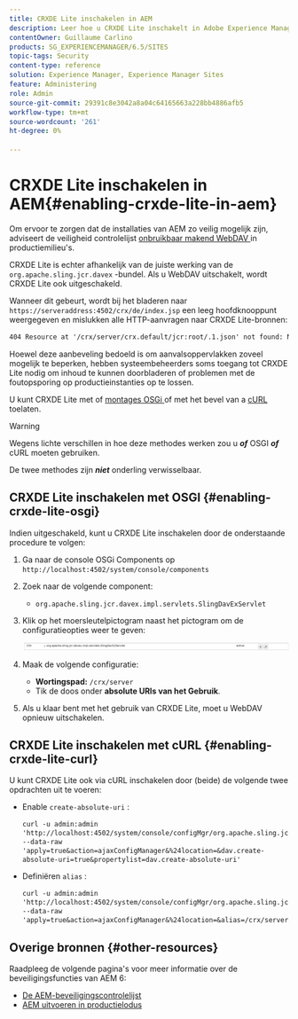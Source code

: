 ```yaml
---
title: CRXDE Lite inschakelen in AEM
description: Leer hoe u CRXDE Lite inschakelt in Adobe Experience Manager.
contentOwner: Guillaume Carlino
products: SG_EXPERIENCEMANAGER/6.5/SITES
topic-tags: Security
content-type: reference
solution: Experience Manager, Experience Manager Sites
feature: Administering
role: Admin
source-git-commit: 29391c8e3042a8a04c64165663a228bb4886afb5
workflow-type: tm+mt
source-wordcount: '261'
ht-degree: 0%

---
```


# CRXDE Lite inschakelen in AEM{#enabling-crxde-lite-in-aem}

Om ervoor te zorgen dat de installaties van AEM zo veilig mogelijk zijn, adviseert de veiligheid controlelijst [ onbruikbaar makend WebDAV ](/help/sites-administering/security-checklist.md#disable-webdav) in productiemilieu&#39;s.

CRXDE Lite is echter afhankelijk van de juiste werking van de `org.apache.sling.jcr.davex` -bundel. Als u WebDAV uitschakelt, wordt CRXDE Lite ook uitgeschakeld.

Wanneer dit gebeurt, wordt bij het bladeren naar `https://serveraddress:4502/crx/de/index.jsp` een leeg hoofdknooppunt weergegeven en mislukken alle HTTP-aanvragen naar CRXDE Lite-bronnen:

```xml
404 Resource at '/crx/server/crx.default/jcr:root/.1.json' not found: No resource found
```

Hoewel deze aanbeveling bedoeld is om aanvalsoppervlakken zoveel mogelijk te beperken, hebben systeembeheerders soms toegang tot CRXDE Lite nodig om inhoud te kunnen doorbladeren of problemen met de foutopsporing op productieinstanties op te lossen.

U kunt CRXDE Lite met of [ montages OSGi ](#enabling-crxde-lite-osgi) of met het bevel van a [ cURL ](#enabling-crxde-lite-curl) toelaten.

>[!WARNING]
>
>Wegens lichte verschillen in hoe deze methodes werken zou u ***of*** OSGI ***of*** cURL moeten gebruiken.
>
>De twee methodes zijn ***niet*** onderling verwisselbaar.

## CRXDE Lite inschakelen met OSGI {#enabling-crxde-lite-osgi}

Indien uitgeschakeld, kunt u CRXDE Lite inschakelen door de onderstaande procedure te volgen:

1. Ga naar de console OSGi Components op `http://localhost:4502/system/console/components`
1. Zoek naar de volgende component:

   * `org.apache.sling.jcr.davex.impl.servlets.SlingDavExServlet`

1. Klik op het moersleutelpictogram naast het pictogram om de configuratieopties weer te geven:

   ![ chlimage_1-80 ](assets/chlimage_1-80a.png)

1. Maak de volgende configuratie:

   * **Wortingspad:** `/crx/server`
   * Tik de doos onder **absolute URIs van het Gebruik**.

1. Als u klaar bent met het gebruik van CRXDE Lite, moet u WebDAV opnieuw uitschakelen.

## CRXDE Lite inschakelen met cURL {#enabling-crxde-lite-curl}

U kunt CRXDE Lite ook via cURL inschakelen door (beide) de volgende twee opdrachten uit te voeren:

* Enable `create-absolute-uri` :

  ```shell
  curl -u admin:admin 'http://localhost:4502/system/console/configMgr/org.apache.sling.jcr.davex.impl.servlets.SlingDavExServlet' --data-raw 'apply=true&action=ajaxConfigManager&%24location=&dav.create-absolute-uri=true&propertylist=dav.create-absolute-uri'
  ```

* Definiëren `alias` :

  ```shell
  curl -u admin:admin 'http://localhost:4502/system/console/configMgr/org.apache.sling.jcr.davex.impl.servlets.SlingDavExServlet' --data-raw 'apply=true&action=ajaxConfigManager&%24location=&alias=/crx/server&propertylist=alias'
  ```

## Overige bronnen {#other-resources}

Raadpleeg de volgende pagina&#39;s voor meer informatie over de beveiligingsfuncties van AEM 6:

* [De AEM-beveiligingscontrolelijst](/help/sites-administering/security-checklist.md)
* [AEM uitvoeren in productielodus](/help/sites-administering/production-ready.md)
